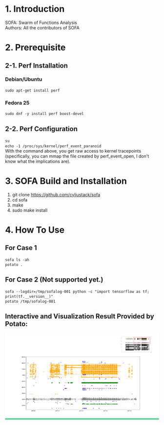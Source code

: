 # 1. Introduction
SOFA: Swarm of Functions Analysis  
Authors: All the contributors of SOFA

# 2. Prerequisite

## 2-1. Perf Installation 
### Debian/Ubuntu
`sudo apt-get install perf` 
### Fedora 25
`sudo dnf -y install perf boost-devel`

## 2-2. Perf Configuration
`su`  
`echo -1 /proc/sys/kernel/perf_event_paranoid`    
With the command above, you get raw access to kernel tracepoints (specifically, you can mmap the file created by perf_event_open, I don't know what the implications are).

# 3. SOFA Build and Installation 
1. git clone https://github.com/cyliustack/sofa
2. cd sofa 
3. make 
4. sudo make install

# 4. How To Use
## For Case 1
```
sofa ls -ah
potato . 
```
## For Case 2 (Not supported yet.)
```
sofa --logdir=/tmp/sofalog-001 python -c "import tensorflow as tf; print(tf.__version__)"
potato /tmp/sofalog-001
```
## Interactive and Visualization Result Provided by Potato:  
![Alt text](demo.png)

